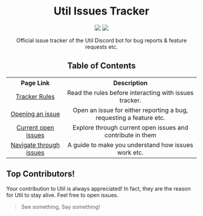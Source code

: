 <div>
  <h1 align='center'>
    Util Issues Tracker
  </h1>
  <p align='center'>
    <img src="https://img.shields.io/github/issues/utildiscord/issues?color=blue&label=Active%20requests&style=for-the-badge">
    <a href="https://dsc.gg/utildiscord">
      <img src="https://img.shields.io/discord/828142145273462814?color=%237289DA&label=Discord%20Server&logo=discord&style=for-the-badge">
    </a>
  </p>
  <p align="center">
    Official issue tracker of the Util Discord bot for bug reports & feature requests etc.
  </p>
  <h2 align='center'>
    Table of Contents
  </h2>
  <p align="center">
    <table align="center">
      <tr align="center">
        <th>Page Link</th>
        <th>Description</th>
      </tr>
      <tr align="center">
        <td>
          <a href="doc/issues_guide.md">
            Tracker Rules
          </a>    
        </td>
        <td>Read the rules before interacting with issues tracker.</td>
      </tr>
      <tr align="center">
        <td>
          <a href="doc/issues_guide.md">
            Opening an issue
          </a>    
        </td>
        <td>Open an issue for either reporting a bug, requesting a feature etc.</td>
      </tr>
      <tr align="center">
        <td>
          <a href="https://github.com/utildiscord/issues/issues">
            Current open issues
          </a>    
        </td>
        <td>Explore through current open issues and contribute in them</td>
      </tr>
      <tr align="center">
        <td>
          <a href="doc/issues_navigate.md">
            Navigate through issues
          </a>    
        </td>
        <td>A guide to make you understand how issues work etc.</td>
      </tr>
    </table>
  </p>
</div>

## Top Contributors!
Your contribution to Util is always appreciated! In fact, they are the reason for Util to stay alive. Feel free to open issues. 
> See something, Say something!
